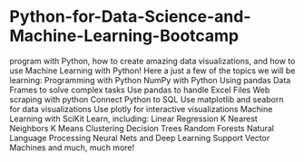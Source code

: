 # Python-for-Data-Science-and-Machine-Learning-Bootcamp
program with Python, how to create amazing data visualizations, and how to use Machine Learning with Python! Here a just a few of the topics we will be learning:  Programming with Python NumPy with Python Using pandas Data Frames to solve complex tasks Use pandas to handle Excel Files Web scraping with python Connect Python to SQL Use matplotlib and seaborn for data visualizations Use plotly for interactive visualizations Machine Learning with SciKit Learn, including: Linear Regression K Nearest Neighbors K Means Clustering Decision Trees Random Forests Natural Language Processing Neural Nets and Deep Learning Support Vector Machines and much, much more!
